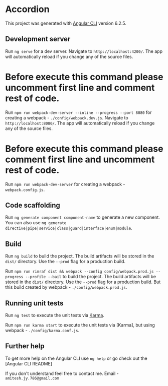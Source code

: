 # Accordion
This project was generated with [Angular CLI](https://github.com/angular/angular-cli) version 6.2.5.

## Development server
Run `ng serve` for a dev server. Navigate to `http://localhost:4200/`. The app will automatically reload if you change any of the source files.

# Before execute this command please uncomment first line and comment rest of code.
Run `npm run webpack-dev-server --inline --progress --port 8080` for creating a webpack - `./config/webpack.dev.js`. Navigate to `http://localhost:8080/`. The app will automatically reload if you change any of the source files.

# Before execute this command please comment first line and uncomment rest of code.
Run `npm run webpack-dev-server` for creating a webpack - `webpack.config.js`.

## Code scaffolding
Run `ng generate component component-name` to generate a new component. You can also use `ng generate directive|pipe|service|class|guard|interface|enum|module`.

## Build
Run `ng build` to build the project. The build artifacts will be stored in the `dist/` directory. Use the `--prod` flag for a production build.

Run `npm run rimraf dist && webpack --config config/webpack.prod.js --progress --profile --bail` to build the project. The build artifacts will be stored in the `dist/` directory. Use the `--prod` flag for a production build. But this build created by webpack - `./config/webpack.prod.js`.

## Running unit tests
Run `ng test` to execute the unit tests via [Karma](https://karma-runner.github.io).

Run `npm run karma start` to execute the unit tests via [Karma], but using webpack - `./config/karma.conf.js`.

## Further help
To get more help on the Angular CLI use `ng help` or go check out the [Angular CLI README]

If you don't understand feel free to contact me.
Email - `amitesh.jy.786@gmail.com`
